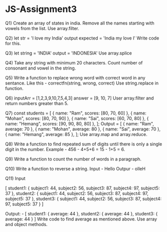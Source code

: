 # JS-Assignment3
Q1) Create an array of states in india.
Remove all the names starting with vowels from the list. Use array.filter.



Q2) let str = 'I love my India'
output expected = 'India my love I'
Write code for this.



Q3) let string = 'INDIA'
output = 'INDONESIA'
Use array.splice



Q4) Take any string with minimum 20 characters. Count number of consonant and vowel in the string.



Q5) Write a function to replace wrong word with correct word in any sentance.
Like this - correctfn(string, wrong, correct)
Use string.replace in function.



Q6) inputArr = [1,2,3,9,10,7,5,4,3]
answer = [9, 10, 7]
User array.filter and return numbers greater than 5.



Q7)
const students = [
{ name: "Ram", scores: [80, 70, 60] },
{ name: "Mohan", scores: [80, 70, 90] },
{ name: "Sai", scores: [60, 70, 80] },
{ name: "Hemang", scores: [90, 90, 80, 80] },
];
Output = [
{ name: "Ram", average: 70 },
{ name: "Mohan", average: 80 },
{ name: "Sai", average: 70 },
{ name: "Hemang", average: 85 },
];
Use array.map and array.reduce.



Q8) Write a function to find repeated sum of digits until there is only a single digit in the number.
Example - 456 - 4+5+6 = 15 - 1+5 = 6.



Q9) Write a function to count the number of words in a paragraph.



Q10) Write a function to reverse a string.
Input - Hello
Outpur - olleH



Q11)
Input

[
    student1: {
        subject1: 44,
        subject2: 56,
        subject3: 87,
        subject4: 97,
        subject5: 37
    },
    student2: {
        subject1: 44,
        subject2: 56,
        subject3: 87,
        subject4: 97,
        subject5: 37
    },
    student3: {
        subject1: 44,
        subject2: 56,
        subject3: 87,
        subject4: 97,
        subject5: 37
    }
]
    
Output: -
[
    student1: {
        average: 44
    },
    student2: {
        average: 44
    },
    student3: {
        average: 44
    }
]
Write code to find average as mentioned above. Use array and object methods.
